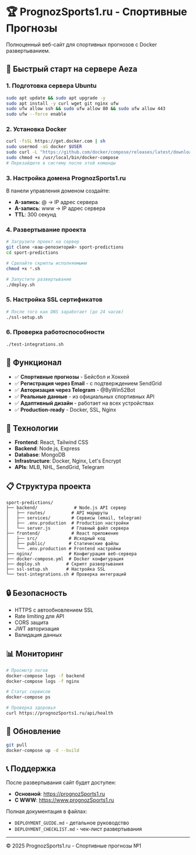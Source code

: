 # 🏆 PrognozSports1.ru - Спортивные Прогнозы

Полноценный веб-сайт для спортивных прогнозов с Docker развертыванием.

## 🚀 Быстрый старт на сервере Aeza

### 1. Подготовка сервера Ubuntu
```bash
sudo apt update && sudo apt upgrade -y
sudo apt install -y curl wget git nginx ufw
sudo ufw allow ssh && sudo ufw allow 80 && sudo ufw allow 443
sudo ufw --force enable
```

### 2. Установка Docker
```bash
curl -fsSL https://get.docker.com | sh
sudo usermod -aG docker $USER
sudo curl -L "https://github.com/docker/compose/releases/latest/download/docker-compose-$(uname -s)-$(uname -m)" -o /usr/local/bin/docker-compose
sudo chmod +x /usr/local/bin/docker-compose
# Перезайдите в систему после этой команды
```

### 3. Настройка домена PrognozSports1.ru
В панели управления доменом создайте:
- **A-запись**: @ → IP адрес сервера
- **A-запись**: www → IP адрес сервера  
- **TTL**: 300 секунд

### 4. Развертывание проекта
```bash
# Загрузите проект на сервер
git clone <ваш-репозиторий> sport-predictions
cd sport-predictions

# Сделайте скрипты исполняемыми
chmod +x *.sh

# Запустите развертывание
./deploy.sh
```

### 5. Настройка SSL сертификатов
```bash
# После того как DNS заработает (до 24 часов)
./ssl-setup.sh
```

### 6. Проверка работоспособности
```bash
./test-integrations.sh
```

## 📱 Функционал

- ✅ **Спортивные прогнозы** - Бейсбол и Хоккей
- ✅ **Регистрация через Email** - с подтверждением SendGrid
- ✅ **Авторизация через Telegram** - @ByWin52Bot
- ✅ **Реальные данные** - из официальных спортивных API
- ✅ **Адаптивный дизайн** - работает на всех устройствах
- ✅ **Production-ready** - Docker, SSL, Nginx

## 🔧 Технологии

- **Frontend**: React, Tailwind CSS
- **Backend**: Node.js, Express
- **Database**: MongoDB
- **Infrastructure**: Docker, Nginx, Let's Encrypt
- **APIs**: MLB, NHL, SendGrid, Telegram

## 📋 Структура проекта

```
sport-predictions/
├── backend/              # Node.js API сервер
│   ├── routes/          # API маршруты
│   ├── services/        # Сервисы (email, telegram)
│   ├── .env.production  # Production настройки
│   └── server.js        # Главный файл сервера
├── frontend/            # React приложение
│   ├── src/            # Исходный код
│   ├── public/         # Статические файлы
│   └── .env.production # Frontend настройки
├── nginx/              # Конфигурация веб-сервера
├── docker-compose.yml  # Docker конфигурация
├── deploy.sh          # Скрипт развертывания
├── ssl-setup.sh       # Настройка SSL
└── test-integrations.sh # Проверка интеграций
```

## 🔒 Безопасность

- HTTPS с автообновлением SSL
- Rate limiting для API
- CORS защита
- JWT авторизация
- Валидация данных

## 📊 Мониторинг

```bash
# Просмотр логов
docker-compose logs -f backend
docker-compose logs -f nginx

# Статус сервисов  
docker-compose ps

# Проверка здоровья
curl https://prognozSports1.ru/api/health
```

## 🔄 Обновление

```bash
git pull
docker-compose up -d --build
```

## 📞 Поддержка

После развертывания сайт будет доступен:
- **Основной**: https://prognozSports1.ru
- **С WWW**: https://www.prognozSports1.ru

Полная документация в файлах:
- `DEPLOYMENT_GUIDE.md` - детальное руководство
- `DEPLOYMENT_CHECKLIST.md` - чек-лист развертывания

---

© 2025 PrognozSports1.ru - Спортивные прогнозы №1
